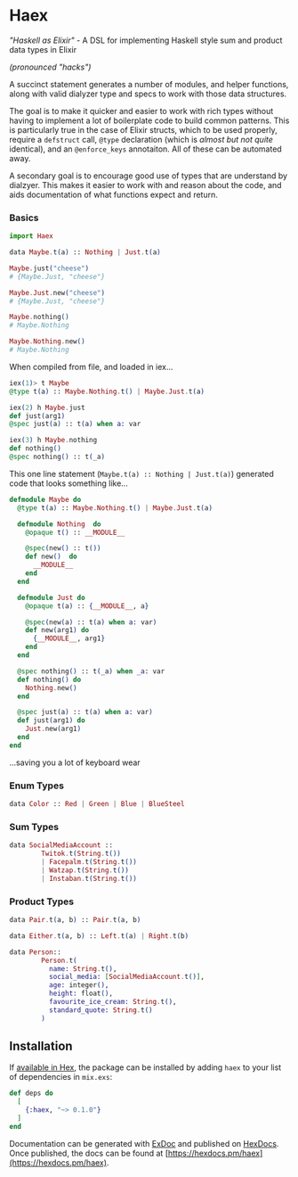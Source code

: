 # Haex

_"Haskell as Elixir"_ - A DSL for implementing Haskell style sum and product data types in Elixir

_(pronounced "hacks")_

A succinct statement generates a number of modules, and helper functions,
along with valid dialyzer type and specs to work with those data structures.

The goal is to make it quicker and easier to work with rich types without
having to implement a lot of boilerplate code to build common patterns. This
is particularly true in the case of Elixir structs, which to be used
properly, require a `defstruct` call, `@type` declaration (which is _almost
but not quite_ identical), and an `@enforce_keys` annotaiton. All of these
can be automated away.

A secondary goal is to encourage good use of types that are understand by
dialzyer. This makes it easier to work with and reason about the code, and
aids documentation of what functions expect and return.
### Basics
```elixir
import Haex

data Maybe.t(a) :: Nothing | Just.t(a)

Maybe.just("cheese")
# {Maybe.Just, "cheese"}

Maybe.Just.new("cheese")
# {Maybe.Just, "cheese"}

Maybe.nothing()
# Maybe.Nothing

Maybe.Nothing.new()
# Maybe.Nothing
```

When compiled from file, and loaded in iex...

```elixir
iex(1)> t Maybe
@type t(a) :: Maybe.Nothing.t() | Maybe.Just.t(a)

iex(2) h Maybe.just
def just(arg1)
@spec just(a) :: t(a) when a: var

iex(3) h Maybe.nothing
def nothing()
@spec nothing() :: t(_a)
```

This one line statement (`Maybe.t(a) :: Nothing | Just.t(a)`) generated code that looks something like...
```elixir
defmodule Maybe do
  @type t(a) :: Maybe.Nothing.t() | Maybe.Just.t(a)

  defmodule Nothing  do
    @opaque t() :: __MODULE__

    @spec(new() :: t())
    def new()  do
      __MODULE__
    end
  end

  defmodule Just do
    @opaque t(a) :: {__MODULE__, a}

    @spec(new(a) :: t(a) when a: var)
    def new(arg1) do
      {__MODULE__, arg1}
    end
  end

  @spec nothing() :: t(_a) when _a: var
  def nothing() do
    Nothing.new()
  end

  @spec just(a) :: t(a) when a: var)
  def just(arg1) do
    Just.new(arg1)
  end
end
```

...saving you a lot of keyboard wear

### Enum Types
```elixir
data Color :: Red | Green | Blue | BlueSteel
```

### Sum Types
```elixir
data SocialMediaAccount ::
        Twitok.t(String.t())
        | Facepalm.t(String.t())
        | Watzap.t(String.t())
        | Instaban.t(String.t())
```

### Product Types
```elixir
data Pair.t(a, b) :: Pair.t(a, b)

data Either.t(a, b) :: Left.t(a) | Right.t(b)

data Person::
        Person.t(
          name: String.t(),
          social_media: [SocialMediaAccount.t()],
          age: integer(),
          height: float(),
          favourite_ice_cream: String.t(),
          standard_quote: String.t()
        )
```
## Installation

If [available in Hex](https://hex.pm/docs/publish), the package can be installed
by adding `haex` to your list of dependencies in `mix.exs`:

```elixir
def deps do
  [
    {:haex, "~> 0.1.0"}
  ]
end
```

Documentation can be generated with [ExDoc](https://github.com/elixir-lang/ex_doc)
and published on [HexDocs](https://hexdocs.pm). Once published, the docs can
be found at [https://hexdocs.pm/haex](https://hexdocs.pm/haex).

